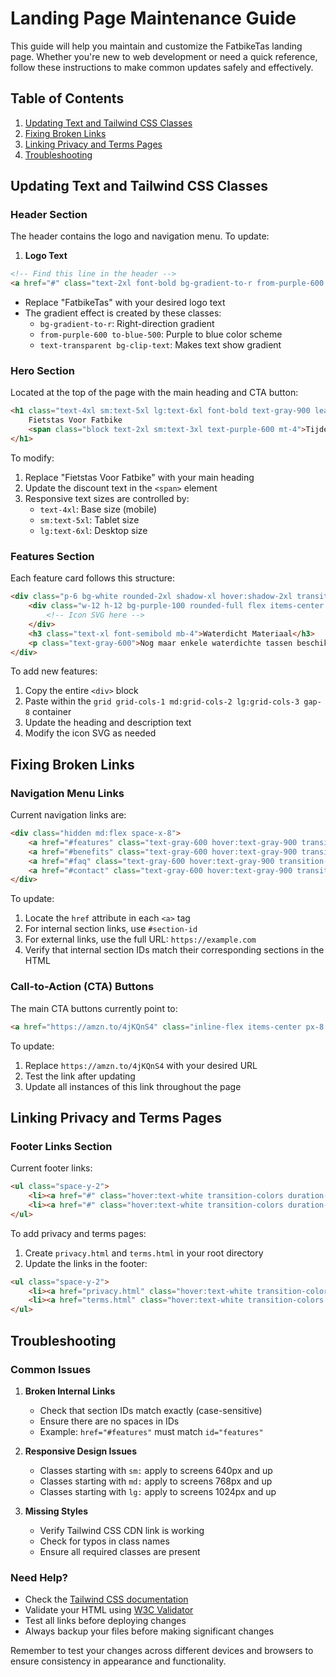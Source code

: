 # Landing Page Maintenance Guide

This guide will help you maintain and customize the FatbikeTas landing page. Whether you're new to web development or need a quick reference, follow these instructions to make common updates safely and effectively.

## Table of Contents
1. [Updating Text and Tailwind CSS Classes](#updating-text-and-tailwind-css-classes)
2. [Fixing Broken Links](#fixing-broken-links)
3. [Linking Privacy and Terms Pages](#linking-privacy-and-terms-pages)
4. [Troubleshooting](#troubleshooting)

## Updating Text and Tailwind CSS Classes

### Header Section
The header contains the logo and navigation menu. To update:

1. **Logo Text**
```html
<!-- Find this line in the header -->
<a href="#" class="text-2xl font-bold bg-gradient-to-r from-purple-600 to-blue-500 bg-clip-text text-transparent">FatbikeTas</a>
```
- Replace "FatbikeTas" with your desired logo text
- The gradient effect is created by these classes:
  - `bg-gradient-to-r`: Right-direction gradient
  - `from-purple-600 to-blue-500`: Purple to blue color scheme
  - `text-transparent bg-clip-text`: Makes text show gradient

### Hero Section
Located at the top of the page with the main heading and CTA button:

```html
<h1 class="text-4xl sm:text-5xl lg:text-6xl font-bold text-gray-900 leading-tight mb-8">
    Fietstas Voor Fatbike
    <span class="block text-2xl sm:text-3xl text-purple-600 mt-4">Tijdelijk 10% Korting</span>
</h1>
```

To modify:
1. Replace "Fietstas Voor Fatbike" with your main heading
2. Update the discount text in the `<span>` element
3. Responsive text sizes are controlled by:
   - `text-4xl`: Base size (mobile)
   - `sm:text-5xl`: Tablet size
   - `lg:text-6xl`: Desktop size

### Features Section
Each feature card follows this structure:

```html
<div class="p-6 bg-white rounded-2xl shadow-xl hover:shadow-2xl transition-shadow duration-300">
    <div class="w-12 h-12 bg-purple-100 rounded-full flex items-center justify-center mb-6">
        <!-- Icon SVG here -->
    </div>
    <h3 class="text-xl font-semibold mb-4">Waterdicht Materiaal</h3>
    <p class="text-gray-600">Nog maar enkele waterdichte tassen beschikbaar.</p>
</div>
```

To add new features:
1. Copy the entire `<div>` block
2. Paste within the `grid grid-cols-1 md:grid-cols-2 lg:grid-cols-3 gap-8` container
3. Update the heading and description text
4. Modify the icon SVG as needed

## Fixing Broken Links

### Navigation Menu Links
Current navigation links are:

```html
<div class="hidden md:flex space-x-8">
    <a href="#features" class="text-gray-600 hover:text-gray-900 transition-colors duration-300">Features</a>
    <a href="#benefits" class="text-gray-600 hover:text-gray-900 transition-colors duration-300">Voordelen</a>
    <a href="#faq" class="text-gray-600 hover:text-gray-900 transition-colors duration-300">FAQ</a>
    <a href="#contact" class="text-gray-600 hover:text-gray-900 transition-colors duration-300">Contact</a>
</div>
```

To update:
1. Locate the `href` attribute in each `<a>` tag
2. For internal section links, use `#section-id`
3. For external links, use the full URL: `https://example.com`
4. Verify that internal section IDs match their corresponding sections in the HTML

### Call-to-Action (CTA) Buttons
The main CTA buttons currently point to:
```html
<a href="https://amzn.to/4jKQnS4" class="inline-flex items-center px-8 py-4...">
```

To update:
1. Replace `https://amzn.to/4jKQnS4` with your desired URL
2. Test the link after updating
3. Update all instances of this link throughout the page

## Linking Privacy and Terms Pages

### Footer Links Section
Current footer links:
```html
<ul class="space-y-2">
    <li><a href="#" class="hover:text-white transition-colors duration-300">Privacy Policy</a></li>
    <li><a href="#" class="hover:text-white transition-colors duration-300">Terms of Service</a></li>
</ul>
```

To add privacy and terms pages:
1. Create `privacy.html` and `terms.html` in your root directory
2. Update the links in the footer:
```html
<ul class="space-y-2">
    <li><a href="privacy.html" class="hover:text-white transition-colors duration-300">Privacy Policy</a></li>
    <li><a href="terms.html" class="hover:text-white transition-colors duration-300">Terms of Service</a></li>
</ul>
```

## Troubleshooting

### Common Issues

1. **Broken Internal Links**
   - Check that section IDs match exactly (case-sensitive)
   - Ensure there are no spaces in IDs
   - Example: `href="#features"` must match `id="features"`

2. **Responsive Design Issues**
   - Classes starting with `sm:` apply to screens 640px and up
   - Classes starting with `md:` apply to screens 768px and up
   - Classes starting with `lg:` apply to screens 1024px and up

3. **Missing Styles**
   - Verify Tailwind CSS CDN link is working
   - Check for typos in class names
   - Ensure all required classes are present

### Need Help?
- Check the [Tailwind CSS documentation](https://tailwindcss.com/docs)
- Validate your HTML using [W3C Validator](https://validator.w3.org/)
- Test all links before deploying changes
- Always backup your files before making significant changes

Remember to test your changes across different devices and browsers to ensure consistency in appearance and functionality.